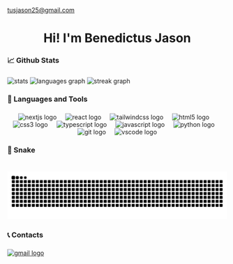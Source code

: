 tusjason25@gmail.com<h1 align="center">Hi! I'm Benedictus Jason</h1>

###

<h3 align="left">📈 Github Stats</h3>

###

<div align="left">
 <img src="https://github-readme-stats.vercel.app/api?username=Jasonnn13&show_icons=true&theme=dracula&hide=stars&show=prs_merged&hide_rank=true" height="150" alt="stats"  /> 
  <img src="https://github-readme-stats.vercel.app/api/top-langs/?username=Jasonnn13&locale=en&size_weight=0.5&count_weight=0.5&layout=compact&theme=dracula&hide_border=false&card_width=320" height="150" alt="languages graph"  /> 
  <img src="https://streak-stats.demolab.com?user=Jasonnn13&locale=en&mode=daily&theme=dracula&hide_border=false&border_radius=5" height="150" alt="streak graph"  />
</div>

###

<h3 align="left">🔧 Languages and Tools</h3>

###

<div align="center">
  <img src="https://cdn.jsdelivr.net/gh/devicons/devicon/icons/nextjs/nextjs-original.svg" height="30" alt="nextjs logo"  />
  <img width="12" />
  <img src="https://cdn.jsdelivr.net/gh/devicons/devicon/icons/react/react-original.svg" height="30" alt="react logo"  />
  <img width="12" />
  <img src="https://cdn.simpleicons.org/tailwindcss/06B6D4" height="30" alt="tailwindcss logo"  />
  <img width="12" />
  <img src="https://cdn.jsdelivr.net/gh/devicons/devicon/icons/html5/html5-original.svg" height="30" alt="html5 logo"  />
  <img width="12" />
  <img src="https://cdn.jsdelivr.net/gh/devicons/devicon/icons/css3/css3-original.svg" height="30" alt="css3 logo"  />
  <img width="12" />
  <img src="https://cdn.jsdelivr.net/gh/devicons/devicon/icons/typescript/typescript-original.svg" height="30" alt="typescript logo"  />
  <img width="12" />
  <img src="https://cdn.jsdelivr.net/gh/devicons/devicon/icons/javascript/javascript-original.svg" height="30" alt="javascript logo"  />
  <img width="12" />
  <img src="https://cdn.jsdelivr.net/gh/devicons/devicon/icons/python/python-original.svg" height="30" alt="python logo"  />
  <img width="12" />
  <img src="https://cdn.jsdelivr.net/gh/devicons/devicon/icons/git/git-original.svg" height="30" alt="git logo"  />
  <img width="12" />
  <img src="https://cdn.jsdelivr.net/gh/devicons/devicon/icons/vscode/vscode-original.svg" height="30" alt="vscode logo"  />
</div>

###

<h3 align="left">🐍 Snake</h3>

###

<br clear="both">

<img src="https://raw.githubusercontent.com/Jasonnn13/Jasonnn13/output/snake.svg" alt="Snake animation" />

###

<h3 align="left">📞 Contacts</h3>

###

<div align="left">
  <a href="https://mail.google.com/mail/u/0/?fs=1&to=benedictusjason25@gmail.com&tf=cm" target="_blank">
    <img src="https://img.shields.io/static/v1?message=Gmail&logo=gmail&label=&color=D14836&logoColor=white&labelColor=&style=for-the-badge" height="28" alt="gmail logo"  />
  </a>
</div>

###

<!--
**Jasonnn13/Jasonnn13** is a ✨ _special_ ✨ repository because its `README.md` (this file) appears on your GitHub profile.

Here are some ideas to get you started:

- 🔭 I’m currently working on ...
- 🌱 I’m currently learning ...
- 👯 I’m looking to collaborate on ...
- 🤔 I’m looking for help with ...
- 💬 Ask me about ...
- 📫 How to reach me: ...
- 😄 Pronouns: ...
- ⚡ Fun fact: ...
-->
